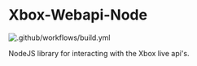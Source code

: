 # Xbox-Webapi-Node
![.github/workflows/build.yml](https://github.com/unknownskl/xbox-webapi-node/workflows/.github/workflows/build.yml/badge.svg?branch=release%2F1.0.0)
<!-- [![Quality Gate](https://sonarcloud.io/api/project_badges/measure?project=xbox-webapi-node&metric=alert_status&branch=release/1.0.0)](https://sonarcloud.io/component_measures?id=xbox-webapi-node&metric=alert_status)
[![Technical debt](https://sonarcloud.io/api/project_badges/measure?project=xbox-webapi-node&metric=sqale_index&branch=release/1.0.0)](https://sonarcloud.io/component_measures?id=xbox-webapi-node&metric=sqale_index)
[![Bugs](https://sonarcloud.io/api/project_badges/measure?project=xbox-webapi-node&metric=bugs&branch=release/1.0.0)](https://sonarcloud.io/component_measures?id=xbox-webapi-node&metric=bugs)
[![Coverage](https://sonarcloud.io/api/project_badges/measure?project=xbox-webapi-node&metric=coverage&branch=release/1.0.0)](https://sonarcloud.io/component_measures?id=xbox-webapi-node&metric=coverage) -->

NodeJS library for interacting with the Xbox live api's.